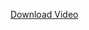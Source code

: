 [Download Video](https://github.com/MaazU-Dev/doodle-flow/blob/e8b438984dfa2dc9b9d04c7d6584de3d6f8c770f/Screen%20Recording%202025-04-01%20at%204.38.26%E2%80%AFPM.mov)
